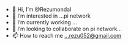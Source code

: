 - 👋 Hi, I’m @Rezumondal
- 👀 I’m interested in ...pi network 
- 🌱 I’m currently working ...
- 💞️ I’m looking to collaborate on pi network...
- 📫 How to reach me ...rezu052@gmail.com

<!---
Rezumondal/Rezumondal is a ✨ special ✨ repository because its `README.md` (this file) appears on your GitHub profile.
You can click the Preview link to take a look at your changes.
--->
